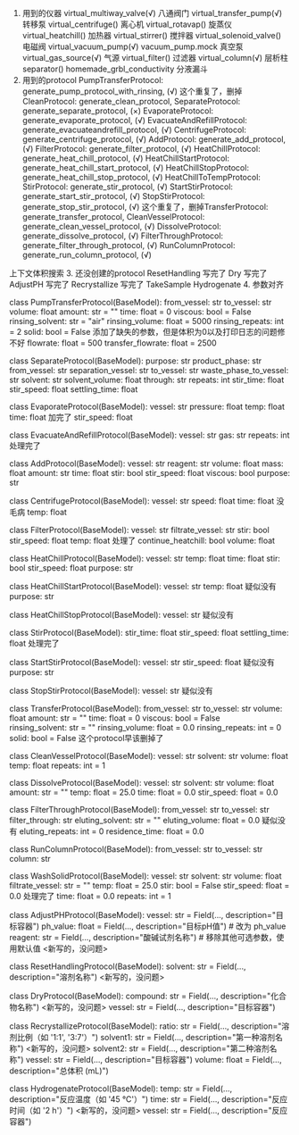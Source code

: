 1. 用到的仪器
                virtual_multiway_valve(√)                                                     八通阀门
                virtual_transfer_pump(√)                                                        转移泵
                virtual_centrifuge()                                                            离心机
                virtual_rotavap()                                                               旋蒸仪
                virtual_heatchill()                                                             加热器
                virtual_stirrer()                                                               搅拌器
                virtual_solenoid_valve()                                                        电磁阀
                virtual_vacuum_pump(√)                       vacuum_pump.mock                            真空泵
                virtual_gas_source(√)                                                                    气源
                virtual_filter()                                                                过滤器
                virtual_column(√)                                                               层析柱
                separator()                         homemade_grbl_conductivity                  分液漏斗
2. 用到的protocol
    PumpTransferProtocol: generate_pump_protocol_with_rinsing,                      (√)
    这个重复了，删掉CleanProtocol: generate_clean_protocol,
    SeparateProtocol: generate_separate_protocol,                           (×)
    EvaporateProtocol: generate_evaporate_protocol,                                 (√)
    EvacuateAndRefillProtocol: generate_evacuateandrefill_protocol,                 (√)
    CentrifugeProtocol: generate_centrifuge_protocol,                               (√)
    AddProtocol: generate_add_protocol,                                             (√)
    FilterProtocol: generate_filter_protocol,                                       (√)
    HeatChillProtocol: generate_heat_chill_protocol,                                (√)
    HeatChillStartProtocol: generate_heat_chill_start_protocol,                     (√)
    HeatChillStopProtocol: generate_heat_chill_stop_protocol,                       (√)
    HeatChillToTempProtocol:
    StirProtocol: generate_stir_protocol,                                           (√)
    StartStirProtocol: generate_start_stir_protocol,                                (√)
    StopStirProtocol: generate_stop_stir_protocol,                                  (√)
    这个重复了，删掉TransferProtocol: generate_transfer_protocol,
    CleanVesselProtocol: generate_clean_vessel_protocol,                            (√)
    DissolveProtocol: generate_dissolve_protocol,                                   (√)
    FilterThroughProtocol: generate_filter_through_protocol,                        (√)
    RunColumnProtocol: generate_run_column_protocol,                                (√)<RunColumn Rf="?" column="column" from_vessel="rotavap" ratio="5:95" solvent1="methanol" solvent2="chloroform" to_vessel="rotavap"/>

上下文体积搜索
3. 还没创建的protocol
    ResetHandling                         写完了                               <ResetHandling solvent="methanol"/>
    Dry                                  写完了                                 <Dry compound="product" vessel="filter"/>
    AdjustPH                               写完了                                <AdjustPH pH="8.0" reagent="hydrochloric acid" vessel="main_reactor"/>
    Recrystallize                          写完了                              <Recrystallize ratio="?" solvent1="dichloromethane" solvent2="methanol" vessel="filter" volume="?"/>
    TakeSample                                                                  <TakeSample id="a" vessel="rotavap"/>
    Hydrogenate                                                                 <Hydrogenate temp="45 °C" time="?" vessel="main_reactor"/>
4. 参数对齐

class PumpTransferProtocol(BaseModel):
    from_vessel: str
    to_vessel: str
    volume: float
    amount: str = ""
    time: float = 0
    viscous: bool = False
    rinsing_solvent: str = "air"        <Transfer from_vessel="main_reactor" to_vessel="rotavap"/>
    rinsing_volume: float = 5000        <Transfer event="A" from_vessel="reactor" rate_spec="dropwise" to_vessel="main_reactor"/>
    rinsing_repeats: int = 2            <Transfer from_vessel="separator" through="cartridge" to_vessel="rotavap"/>
    solid: bool = False                 添加了缺失的参数，但是体积为0以及打印日志的问题修不好
    flowrate: float = 500
    transfer_flowrate: float = 2500

class SeparateProtocol(BaseModel):
    purpose: str
    product_phase: str
    from_vessel: str
    separation_vessel: str
    to_vessel: str
    waste_phase_to_vessel: str
    solvent: str
    solvent_volume: float               <Separate product_phase="bottom" purpose="wash" solvent="water" vessel="separator" volume="?"/>
    through: str                        <Separate product_phase="top" purpose="separate" vessel="separator"/>
    repeats: int       <Separate product_phase="bottom" purpose="extract" repeats="3" solvent="CH2Cl2" vessel="separator" volume="?"/>
    stir_time: float<Separate product_phase="top" product_vessel="flask" purpose="separate" vessel="separator" waste_vessel="separator"/>
    stir_speed: float
    settling_time: float


class EvaporateProtocol(BaseModel):
    vessel: str
    pressure: float
    temp: float                         <Evaporate solvent="ethanol" vessel="rotavap"/>
    time: float                         加完了
    stir_speed: float


class EvacuateAndRefillProtocol(BaseModel):
    vessel: str
    gas: str                            <EvacuateAndRefill gas="nitrogen" vessel="main_reactor"/>
    repeats: int                        处理完了

class AddProtocol(BaseModel):
    vessel: str
    reagent: str
    volume: float
    mass: float
    amount: str
    time: float
    stir: bool
    stir_speed: float                   <Add reagent="ethanol" vessel="main_reactor" volume="2.7 mL"/>
    <Add event="A" mass="19.3 g" mol="0.28 mol" rate_spec="portionwise" reagent="sodium nitrite" time="1 h" vessel="main_reactor"/>
    <Add mass="4.5 g" mol="16.2 mmol" reagent="(S)-2-phthalimido-6-hydroxyhexanoic acid" vessel="main_reactor"/>
    <Add purpose="dilute" reagent="hydrochloric acid" vessel="main_reactor" volume="?"/>
    <Add equiv="1.1" event="B" mol="25.2 mmol" rate_spec="dropwise" reagent="1-fluoro-2-nitrobenzene" time="20 min" 
    vessel="main_reactor" volume="2.67 mL"/>
    <Add ratio="?" reagent="tetrahydrofuran|tert-butanol" vessel="main_reactor" volume="?"/>
    viscous: bool
    purpose: str

class CentrifugeProtocol(BaseModel):
    vessel: str
    speed: float
    time: float                         没毛病
    temp: float

class FilterProtocol(BaseModel):
    vessel: str
    filtrate_vessel: str
    stir: bool                          <Filter vessel="filter"/>
    stir_speed: float                   <Filter filtrate_vessel="rotavap" vessel="filter"/>
    temp: float                         处理了
    continue_heatchill: bool
    volume: float

class HeatChillProtocol(BaseModel):
    vessel: str
    temp: float
    time: float                         <HeatChill pressure="1 mbar" temp_spec="room temperature" time="?" vessel="main_reactor"/>
                                        <HeatChill temp_spec="room temperature" time_spec="overnight" vessel="main_reactor"/>
                                        <HeatChill temp="256 °C" time="?" vessel="main_reactor"/>
                                        <HeatChill reflux_solvent="methanol" temp_spec="reflux" time="2 h" vessel="main_reactor"/>
                                        <HeatChillToTemp temp_spec="room temperature" vessel="main_reactor"/>
    stir: bool
    stir_speed: float
    purpose: str

class HeatChillStartProtocol(BaseModel):
    vessel: str
    temp: float                     疑似没有
    purpose: str

class HeatChillStopProtocol(BaseModel):
    vessel: str                     疑似没有

class StirProtocol(BaseModel):
    stir_time: float
    stir_speed: float               <Stir time="0.5 h" vessel="main_reactor"/>
                                    <Stir event="A" time="30 min" vessel="main_reactor"/>
                                    <Stir time_spec="several minutes" vessel="filter"/>
    settling_time: float            处理完了

class StartStirProtocol(BaseModel):
    vessel: str
    stir_speed: float               疑似没有
    purpose: str

class StopStirProtocol(BaseModel):
    vessel: str                     疑似没有

class TransferProtocol(BaseModel):
    from_vessel: str
    to_vessel: str
    volume: float
    amount: str = ""
    time: float = 0
    viscous: bool = False   
    rinsing_solvent: str = ""
    rinsing_volume: float = 0.0
    rinsing_repeats: int = 0
    solid: bool = False             这个protocol早该删掉了

class CleanVesselProtocol(BaseModel):
    vessel: str
    solvent: str
    volume: float
    temp: float
    repeats: int = 1                    <CleanVessel vessel="centrifuge"/>

class DissolveProtocol(BaseModel):
    vessel: str
    solvent: str
    volume: float   <Dissolve mass="2.9 g" mol="0.12 mol" reagent="magnesium" vessel="main_reactor"/>
    amount: str = ""   <Dissolve mass="12.9 g" reagent="4-tert-butylbenzyl bromide" vessel="main_reactor"/>
    temp: float = 25.0  <Dissolve solvent="diisopropyl ether" vessel="rotavap" volume="?"/>
    time: float = 0.0
    stir_speed: float = 0.0

class FilterThroughProtocol(BaseModel):
    from_vessel: str
    to_vessel: str
    filter_through: str
    eluting_solvent: str = ""
    eluting_volume: float = 0.0                 疑似没有
    eluting_repeats: int = 0
    residence_time: float = 0.0

class RunColumnProtocol(BaseModel):
    from_vessel: str
    to_vessel: str              <RunColumn Rf="?" column="column" from_vessel="rotavap" pct1="40 %" pct2="50 %" solvent1="ethyl acetate" solvent2="hexane" to_vessel="rotavap"/>
    column: str

class WashSolidProtocol(BaseModel):
    vessel: str
    solvent: str
    volume: float
    filtrate_vessel: str = ""
    temp: float = 25.0          <WashSolid filtrate_vessel="rotavap" solvent="formic acid" vessel="main_reactor" volume="?"/>
    stir: bool = False          <WashSolid solvent="acetone" vessel="rotavap" volume="5 mL"/>
    stir_speed: float = 0.0     处理完了
    time: float = 0.0
    repeats: int = 1

class AdjustPHProtocol(BaseModel):
    vessel: str = Field(..., description="目标容器")
    ph_value: float = Field(..., description="目标pH值")  # 改为 ph_value
    reagent: str = Field(..., description="酸碱试剂名称")
    # 移除其他可选参数，使用默认值                                                   <新写的，没问题>

class ResetHandlingProtocol(BaseModel):
    solvent: str = Field(..., description="溶剂名称")                               <新写的，没问题>

class DryProtocol(BaseModel):
    compound: str = Field(..., description="化合物名称")                            <新写的，没问题>
    vessel: str = Field(..., description="目标容器")

class RecrystallizeProtocol(BaseModel):
    ratio: str = Field(..., description="溶剂比例（如 '1:1', '3:7'）")
    solvent1: str = Field(..., description="第一种溶剂名称")                        <新写的，没问题>
    solvent2: str = Field(..., description="第二种溶剂名称")
    vessel: str = Field(..., description="目标容器")
    volume: float = Field(..., description="总体积 (mL)")

class HydrogenateProtocol(BaseModel):
    temp: str = Field(..., description="反应温度（如 '45 °C'）")
    time: str = Field(..., description="反应时间（如 '2 h'）")                          <新写的，没问题>
    vessel: str = Field(..., description="反应容器")